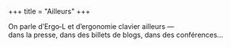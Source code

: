 +++
title = "Ailleurs"
+++

On parle d’Ergo‑L et d’ergonomie clavier ailleurs —
<br>dans la presse, dans des billets de blogs, dans des conférences…
